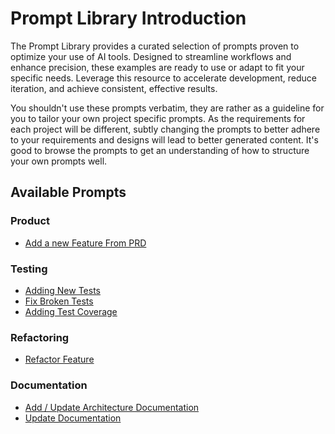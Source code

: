 # Prompt Library Introduction

The Prompt Library provides a curated selection of prompts proven to optimize your use of AI tools. Designed to streamline workflows and enhance precision, these examples are ready to use or adapt to fit your specific needs. Leverage this resource to accelerate development, reduce iteration, and achieve consistent, effective results.

You shouldn't use these prompts verbatim, they are rather as a guideline for you to tailor your own project specific prompts. As the requirements for each project will be different, subtly changing the prompts to better adhere to your requirements and designs will lead to better generated content. It's good to browse the prompts to get an understanding of how to structure your own prompts well.

## Available Prompts

### Product
- [Add a new Feature From PRD](prompt-new-feature.md)
### Testing
- [Adding New Tests](prompt-add-new-test.md)
- [Fix Broken Tests](prompt-fix-test-errors.md)
- [Adding Test Coverage](prompt-add-test-coverage.md)
### Refactoring
- [Refactor Feature](prompt-refactor-feature.md)
### Documentation
- [Add / Update Architecture Documentation](prompt-add-architecture-docs.md)
- [Update Documentation](prompt-update-documentation.md)
